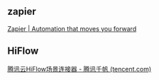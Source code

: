
## zapier
[Zapier | Automation that moves you forward](https://zapier.com/)

## HiFlow
[腾讯云HiFlow场景连接器 - 腾讯千帆 (tencent.com)](https://hiflow.tencent.com/)